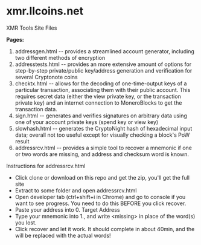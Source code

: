 # xmr.llcoins.net
XMR Tools Site Files

**Pages:**

1. addressgen.html -- provides a streamlined account generator, including two different methods of encryption
2. addresstests.html -- provides an more extensive amount of options for step-by-step private/public key/address generation and verification for several Cryptonote coins
3. checktx.html -- allows for the decoding of one-time-output keys of a particular transaction, associating them with their public account. This requires secret data (either the view private key, or the transaction private key) and an internet connection to MoneroBlocks to get the transaction data.
4. sign.html -- generates and verifies signatures on arbitrary data using one of your account private keys (spend key or view key)
5. slowhash.html -- generates the CryptoNight hash of hexadecimal input data; overall not too useful except for visually checking a block's PoW result
6. addressrcv.html -- provides a simple tool to recover a mnemonic if one or two words are missing, and address and checksum word is known.

Instructions for addressrcv.html
- Click clone or download on this repo and get the zip, you'll get the full site
- Extract to some folder and open addressrcv.html
- Open developer tab (ctrl+shift+i in Chrome) and go to console if you want to see progress. You need to do this BEFORE you click recover.
- Paste your address into 0. Target Address
- Type your mnemonic into 1., and write \<missing\> in place of the word(s) you lost.
- Click recover and let it work. It should complete in about 40min, and the <missing> will be replaced with the actual words!
